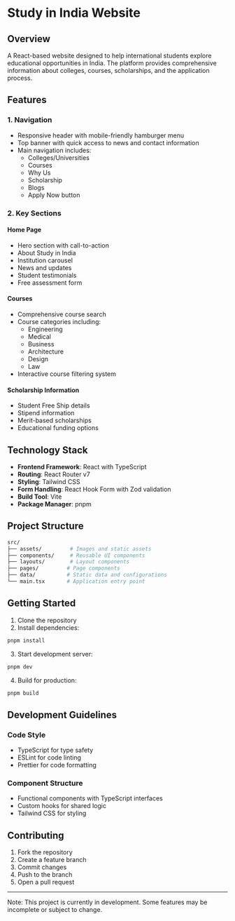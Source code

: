 # Study in India Website

## Overview

A React-based website designed to help international students explore educational opportunities in India. The platform provides comprehensive information about colleges, courses, scholarships, and the application process.

## Features

### 1. Navigation

- Responsive header with mobile-friendly hamburger menu
- Top banner with quick access to news and contact information
- Main navigation includes:
  - Colleges/Universities
  - Courses
  - Why Us
  - Scholarship
  - Blogs
  - Apply Now button

### 2. Key Sections

#### Home Page

- Hero section with call-to-action
- About Study in India
- Institution carousel
- News and updates
- Student testimonials
- Free assessment form

#### Courses

- Comprehensive course search
- Course categories including:
  - Engineering
  - Medical
  - Business
  - Architecture
  - Design
  - Law
- Interactive course filtering system

#### Scholarship Information

- Student Free Ship details
- Stipend information
- Merit-based scholarships
- Educational funding options

## Technology Stack

- **Frontend Framework**: React with TypeScript
- **Routing**: React Router v7
- **Styling**: Tailwind CSS
- **Form Handling**: React Hook Form with Zod validation
- **Build Tool**: Vite
- **Package Manager**: pnpm

## Project Structure

```bash
src/
├── assets/         # Images and static assets
├── components/     # Reusable UI components
├── layouts/        # Layout components
├── pages/         # Page components
├── data/          # Static data and configurations
└── main.tsx       # Application entry point
```

## Getting Started

1. Clone the repository
2. Install dependencies:

```bash
pnpm install
```

3. Start development server:

```bash
pnpm dev
```

4. Build for production:

```bash
pnpm build
```

## Development Guidelines

### Code Style

- TypeScript for type safety
- ESLint for code linting
- Prettier for code formatting

### Component Structure

- Functional components with TypeScript interfaces
- Custom hooks for shared logic
- Tailwind CSS for styling

## Contributing

1. Fork the repository
2. Create a feature branch
3. Commit changes
4. Push to the branch
5. Open a pull request

---

Note: This project is currently in development. Some features may be incomplete or subject to change.
